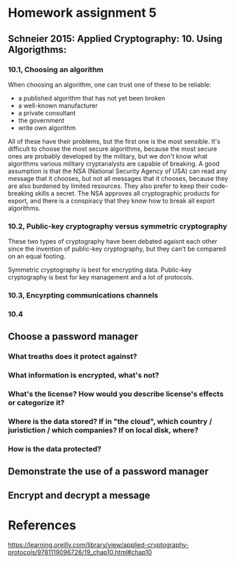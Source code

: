  # Homework assignment 5
 
 ## Schneier 2015: Applied Cryptography: 10. Using Algorigthms: 
 
  ### 10.1, Choosing an algorithm
  When choosing an algorithm, one can trust one of these to be reliable:
  - a published algorithm that has not yet been broken
  - a well-known manufacturer
  - a private consultant
  - the government
  - write own algorithm

All of these have their problems, but the first one is the most sensible. It's difficult to choose the most secure algorithms, because the most secure ones are probably developed by the military, but we don't know what algorithms various military cryptanalysts are capable of breaking. A good assumption is that the NSA (National Security Agency of USA) can read any message that it chooses, but not all messages that it chooses, because they are also burdened by limited resources. They also prefer to keep their code-breaking skills a secret. The NSA approves all cryptographic products for export, and there is a conspiracy that they know how to break all export algorithms.
  
  ### 10.2, Public-key cryptography versus symmetric cryptography
  These two types of cryptography have been debated agaisnt each other since the invention of public-key cryptography, but they can't be compared on an equal footing. 
   
  Symmetric cryptography is best for encrypting data. Public-key cryptography is best for key management and a lot of protocols.
  
  ### 10.3, Encyrpting communications channels
  
  
  ### 10.4
  
  
  
 ## Choose a password manager
  
 ### What treaths does it protect against?
 
 ### What information is encrypted, what's not?
 
 ### What's the license? How would you describe license's effects or categorize it?
 
 ### Where is the data stored? If in "the cloud", which country / juristiction / which companies? If on local disk, where?
 
 ### How is the data protected?
 
 
 
 ## Demonstrate the use of a password manager
 
 
 
 ## Encrypt and decrypt a message
 
 
 # References
 
https://learning.oreilly.com/library/view/applied-cryptography-protocols/9781119096726/19_chap10.html#chap10 

 
